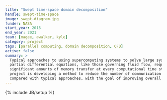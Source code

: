 ```yaml
---
title: "Swept time-space domain decomposition"
handle: swept-time-space
image: swept-diagram.jpg
funder: NASA
start_year: 2015
end_year: 2021
team: [magee, awalker, kyle]
category: project
tags: [parallel computing, domain decomposition, CFD]
active: false
summary: >
  Typical approaches to using supercomputing systems to solve large systems of
  partial differential equations, like those governing fluid flow, require
  significant amounts of memory transfer at every computational time step. This
  project is developing a method to reduce the number of communication steps
  compared with typical approaches, with the goal of improving overall performance.
---
```

{% include JB/setup %}
